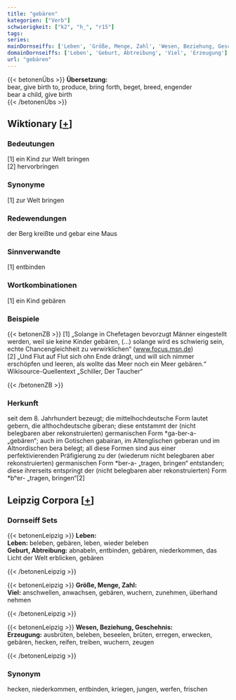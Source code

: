 ```yaml
---
title: "gebären"
kategorien: ["Verb"]
schwierigkeit: ["k2", "h_", "r15"]
tags:
series:
mainDornseiffs: ['Leben', 'Größe, Menge, Zahl', 'Wesen, Beziehung, Geschehnis']
domainDornseiffs: ['Leben', 'Geburt, Abtreibung', 'Viel', 'Erzeugung']
url: "gebären"
---
```


{{< betonenÜbs >}}
**Übersetzung:**  
bear, give birth to, produce, bring forth, beget, breed, engender  
bear a child, give birth  
{{< /betonenÜbs >}}

## Wiktionary [[+](https://de.wiktionary.org/wiki/gebären)]

### Bedeutungen
[1] ein Kind zur Welt bringen  
[2] hervorbringen  

### Synonyme
[1] zur Welt bringen  

### Redewendungen
der Berg kreißte und gebar eine Maus  

### Sinnverwandte
[1] entbinden  

### Wortkombinationen
[1] ein Kind gebären  

### Beispiele
{{< betonenZB >}}
[1] „Solange in Chefetagen bevorzugt Männer eingestellt werden, weil sie keine Kinder gebären, (…) solange wird es schwierig sein, echte Chancengleichheit zu verwirklichen“ (www.focus.msn.de)  
[2] „Und Flut auf Flut sich ohn Ende drängt, und will sich nimmer erschöpfen und leeren, als wollte das Meer noch ein Meer gebären.“ Wikisource-Quellentext „Schiller, Der Taucher“  

{{< /betonenZB >}}
### Herkunft
seit dem 8. Jahrhundert bezeugt; die mittelhochdeutsche Form lautet gebern, die althochdeutsche giberan; diese entstammt der (nicht belegbaren aber rekonstruierten) germanischen Form *ga-ber-a- „gebären“; auch im Gotischen gabairan, im Altenglischen geberan und im Altnordischen bera belegt; all diese Formen sind aus einer perfektivierenden Präfigierung zu der (wiederum nicht belegbaren aber rekonstruierten) germanischen Form *ber-a- „tragen, bringen“ entstanden; diese ihrerseits entspringt der (nicht belegbaren aber rekonstruierten) Form *bʰer- „tragen, bringen“[2]  


## Leipzig Corpora [[+](https://corpora.uni-leipzig.de/en/res?word=gebären&corpusId=deu_newscrawl-public_2018)]

### Dornseiff Sets
{{< betonenLeipzig >}}
**Leben:**  
**Leben:** beleben, gebären, leben, wieder beleben  
**Geburt, Abtreibung:** abnabeln, entbinden, gebären, niederkommen, das Licht der Welt erblicken, gebären  

{{< /betonenLeipzig >}}


{{< betonenLeipzig >}}
**Größe, Menge, Zahl:**  
**Viel:** anschwellen, anwachsen, gebären, wuchern, zunehmen, überhand nehmen  

{{< /betonenLeipzig >}}


{{< betonenLeipzig >}}
**Wesen, Beziehung, Geschehnis:**  
**Erzeugung:** ausbrüten, beleben, beseelen, brüten, erregen, erwecken, gebären, hecken, reifen, treiben, wuchern, zeugen  

{{< /betonenLeipzig >}}

### Synonym
hecken, niederkommen, entbinden, kriegen, jungen, werfen, frischen

